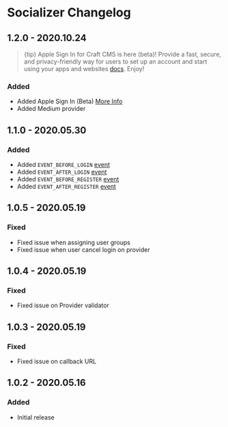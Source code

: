 # Socializer Changelog

## 1.2.0 - 2020.10.24

> {tip} Apple Sign In for Craft CMS is here (beta)! Provide a fast, secure, and privacy-friendly way for users to set up an account and start using your apps and websites [docs](https://docs.enupal.com/socializer/providers/apple.html#enable-email-delivery). Enjoy!

### Added
- Added Apple Sign In (Beta) [More Info](https://docs.enupal.com/socializer/providers/apple.html#enable-email-delivery)
- Added Medium provider

## 1.1.0 - 2020.05.30
### Added
- Added `EVENT_BEFORE_LOGIN` [event](https://docs.enupal.com/socializer/development/events.html#event-before-login)
- Added `EVENT_AFTER_LOGIN` [event](https://docs.enupal.com/socializer/development/events.html#event-after-login)
- Added `EVENT_BEFORE_REGISTER` [event](https://docs.enupal.com/socializer/development/events.html#event-before-register)
- Added `EVENT_AFTER_REGISTER` [event](https://docs.enupal.com/socializer/development/events.html#event-after-register)

## 1.0.5 - 2020.05.19
### Fixed
- Fixed issue when assigning user groups
- Fixed issue when user cancel login on provider

## 1.0.4 - 2020.05.19
### Fixed
- Fixed issue on Provider validator

## 1.0.3 - 2020.05.19
### Fixed
- Fixed issue on callback URL

## 1.0.2 - 2020.05.16
### Added
- Initial release